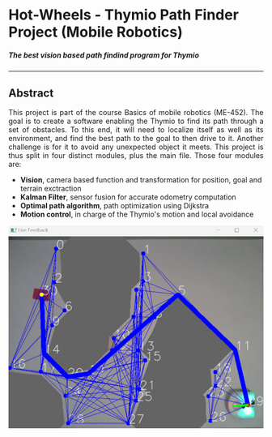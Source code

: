 # Hot-Wheels - Thymio Path Finder Project (Mobile Robotics) 
##### _The best vision based path findind program for Thymio_
***

## Abstract
<div style="text-align: justify"> This project is part of the course Basics of mobile robotics (ME-452). The goal is to create a software enabling the Thymio to find its path through a set of obstacles. To this end, it will need to localize itself as well as its environment, and find the best path to the goal to then drive to it. Another challenge is for it to avoid any unexpected object it meets. This project is thus split in four distinct modules, plus the main file. Those four modules are: </div>

- <b>Vision</b>, camera based function and transformation for position, goal and terrain exctraction
- <b>Kalman Filter</b>, sensor fusion for accurate odometry computation
- <b>Optimal path algorithm</b>, path optimization using Dijkstra
- <b>Motion control</b>, in charge of the Thymio's motion and local avoidance

<p align="center">
<img src="img/ThymioRun.png" width="564" height="400">
</p>
